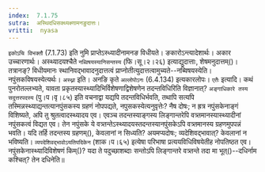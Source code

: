```yaml
---
index:  7.1.75
sutra:  अस्थिदधिसक्थ्यक्ष्णामनङुदात्तः।
vritti:  nyasa
---
```


`इकोऽचि विभक्तौ` (7.1.73) इति नुमि प्राप्तेऽस्ध्यादीनामनङ विधीयते। ङकारोऽन्त्यादेशार्थः। अकार उच्चारणार्थः। अस्थ्यादयश्चैते `नब्विषयस्यानिसन्तस्य` (फि।सू।२।२६) इत्याद्युदात्ताः, शेषमनुदात्तम्()। तत्रानङ्? विधीयमानः स्थानिवद्भावादनुदात्तत्वं प्राप्नोतीत्युदात्तत्वामुच्यते--नब्विषयस्येति। नपुंसकविषयस्येत्यर्थः। `अस्थ्ना` इति। अनङि कृते `अल्लोपोऽनः` (6.4.134) इत्यकारलोपः। 
`एतैः` इत्यादि। कथं पुनरोतल्लभ्यते, यावता प्रकृतस्यास्थ्यादिभिर्विशेषणाद्विशेषणेन तदन्तविधिरिति विज्ञानात्? `अङ्गाधिकारे तस्य सदुत्तरपदस्य` (पु।प।वृ।८५) इति वचनाद्वा यद्यपि तदन्तविधिर्भवति, तथापि सत्यपि तस्मिन्नस्थ्याद्यन्तत्यानपुंसकस्य ग्रहणं नोपपद्यते, नपुसकस्येत्यनुवृत्तेः? नैष दोषः; न ह्रत्र नपुंसकेनाङ्गं विशिष्यते, अपि तु श्रुतत्वादस्थ्यादय एव। एवञ्च तदन्तस्याङ्गस्य लिङ्गान्तरेपि वत्र्तमानस्यास्थ्यादीनां नपुंसकत्वं विद्यत एव। तेन नपुंसके ये वत्र्तन्तेऽस्थ्यादयस्तदन्तस्यानपुंसकेऽपि वत्र्तमानस्य ग्रहणमुपपन्नं भवति। यदि तर्हि तदन्तस्य ग्रहणम्(), केवलानां न सिध्यति? अयमप्यदोषः; व्यदेशिवद्भावात्? केवलानां न भविष्यति। `व्यपदेशिवद्भावोऽयतिपदिकेन` (शाक।प।६५) इत्येषा परिभाषा प्रत्ययविधिविषयेतीह नोपतिष्ठत एव। 
नपुंसकेनास्थ्यादिविशेषणं किम्()? यदा ते पदुच्छाशब्दाः सन्तोऽपि लिङ्गान्तरे वत्र्तन्ते तदा मा भूत्()--दधिर्नाम कश्चित्? तेन दधिनेति॥
